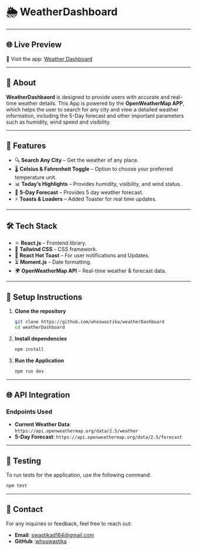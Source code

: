 # 🌦️ WeatherDashboard
---

## 🌐 Live Preview

🔗 Visit the app: [Weather Dashboard](https://weather-dashboard-chi-taupe.vercel.app/)

---

## 📖 About

**WeatherDashbaord** is designed to provide users with accurate and real-time weather details. This App is powered by the **OpenWeatherMap APP**, which helps the user to search for any city and view a detailed weather information, including the 5-Day forecast and other important parameters such as humidity, wind speed and visibility.

---

## 🚀 Features

- 🔍 **Search Any City** – Get the weather of any place.
- 🌡️ **Celsius & Fahrenheit Toggle** – Option to choose your preferred temperature unit.
- 📊 **Today’s Highlights** – Provides humidity, visibility, and wind status.
- 📆 **5-Day Forecast** – Provides 5 day weather forecast.
- ⚡ **Toasts & Loaders** – Added Toaster for real time updates.

---

## 🛠 Tech Stack

- ⚛️ **React.js** – Frontend library.
- 🎨 **Tailwind CSS** – CSS framework.
- 🔔 **React Hot Toast** – For user notifications and Updates.
- ⏳ **Moment.js** – Date formatting.
- 🌍 **OpenWeatherMap API** – Real-time weather & forecast data.

---

## 🔧 Setup Instructions

1. **Clone the repository**
   ```bash
   git clone https://github.com/whoswastika/weatherDashboard
   cd weatherDashboard
   ```
2. **Install dependencies**
   ```bash
   npm install
   ```
3. **Run the Application**
   ```bash
   npm run dev
   ```

---

## 🌐 API Integration

### Endpoints Used

- **Current Weather Data**: `https://api.openweathermap.org/data/2.5/weather`
- **5-Day Forecast**: `https://api.openweathermap.org/data/2.5/forecast`

---

## 🧪 Testing

To run tests for the application, use the following command:

```bash
npm test
```

---

## 📧 Contact

For any inquiries or feedback, feel free to reach out:

- **Email**: swastikad164@gmail.com
- **GitHub**: [whoswastika ](https://github.com/whoswastika )